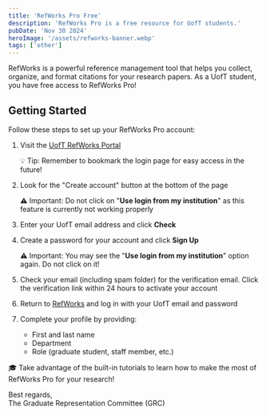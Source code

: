 ```yaml
---
title: 'RefWorks Pro Free'
description: 'RefWorks Pro is a free resource for UofT students.'
pubDate: 'Nov 30 2024'
heroImage: '/assets/refworks-banner.webp'
tags: ['other']
---
```


<div class="bg-green-100 border-l-4 border-green-500 text-green-700 p-4 mb-4 rounded">
  RefWorks is a powerful reference management tool that helps you collect, organize, and format citations for your research papers. As a UofT student, you have free access to RefWorks Pro!
</div>

## Getting Started

Follow these steps to set up your RefWorks Pro account:

1. Visit the [UofT RefWorks Portal](https://refworks-proquest-com.myaccess.library.utoronto.ca/)
   <div class="bg-blue-100 border-l-4 border-blue-500 text-blue-700 p-4 my-4 rounded">
     💡 Tip: Remember to bookmark the login page for easy access in the future!
   </div>
2. Look for the "Create account" button at the bottom of the page
   <div class="bg-yellow-100 border-l-4 border-yellow-500 text-yellow-700 p-4 my-4 rounded">
     ⚠️ Important: Do not click on "<b>Use login from my institution</b>" as this feature is currently not working properly
   </div>

3. Enter your UofT email address and click <b>Check</b>

4. Create a password for your account and click <b>Sign Up</b>
   <div class="bg-yellow-100 border-l-4 border-yellow-500 text-yellow-700 p-4 my-4 rounded">
     ⚠️ Important: You may see the "<b>Use login from my institution</b>" option again. Do not click on it!
   </div>
    

5. Check your email (including spam folder) for the verification email. Click the verification link within 24 hours to activate your account
6. Return to [RefWorks](https://refworks.proquest.com/) and log in with your UofT email and password
7. Complete your profile by providing:
   - First and last name
   - Department
   - Role (graduate student, staff member, etc.)

<div class="bg-purple-100 border-l-4 border-purple-500 text-purple-700 p-4 mt-4 rounded">
  🎓 Take advantage of the built-in tutorials to learn how to make the most of RefWorks Pro for your research!
</div>

Best regards,  
The Graduate Representation Committee (GRC)